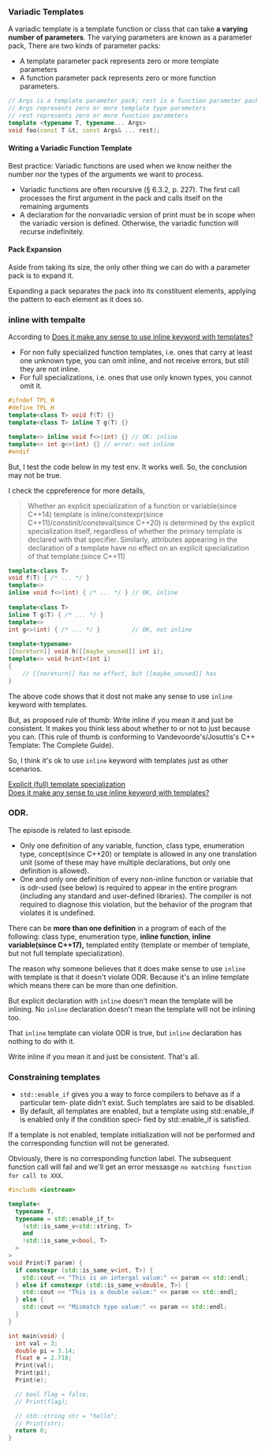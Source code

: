 ### Variadic Templates

A variadic template is a template function or class that can take **a varying number of parameters**.
The varying parameters are known as a parameter pack, There are two kinds of parameter packs:
- A template parameter pack represents zero or more
template parameters
- A function parameter pack represents zero or more
function parameters.

```cpp
// Args is a template parameter pack; rest is a function parameter pack
// Args represents zero or more template type parameters
// rest represents zero or more function parameters
template <typename T, typename... Args>
void foo(const T &t, const Args& ... rest);
```

####  Writing a Variadic Function Template

Best practice: Variadic functions are used when we know neither the number nor the types of the arguments
we want to process. 

- Variadic functions are often recursive (§ 6.3.2, p. 227). The first call processes the
first argument in the pack and calls itself on the remaining arguments
- A declaration for the nonvariadic version of print must be in scope when
the variadic version is defined. Otherwise, the variadic function will recurse
indefinitely.

#### Pack Expansion

Aside from taking its size, the only other thing we can do with a parameter pack is to
expand it.

Expanding a pack separates the pack into its constituent elements,
applying the pattern to each element as it does so.

### inline with tempalte

According to [Does it make any sense to use inline keyword with templates?](https://stackoverflow.com/questions/10535667/does-it-make-any-sense-to-use-inline-keyword-with-templates)

- For non fully specialized function templates, i.e. ones that carry at least one unknown type, you can omit inline, and not receive errors, but still they are not inline. 
- For full specializations, i.e. ones that use only known types, you cannot omit it.

```cpp
#ifndef TPL_H
#define TPL_H
template<class T> void f(T) {}
template<class T> inline T g(T) {}

template<> inline void f<>(int) {} // OK: inline
template<> int g<>(int) {} // error: not inline
#endif
```

But, I test the code below in my test env. It works well. So, the conclusion may not be true.

I check the cppreference for more details,
>Whether an explicit specialization of a function or variable(since C++14) template is inline/constexpr(since C++11)/constinit/consteval(since C++20) is determined by the explicit specialization itself, regardless of whether the primary template is declared with that specifier. Similarly, attributes appearing in the declaration of a template have no effect on an explicit specialization of that template:(since C++11)

```cpp
template<class T>
void f(T) { /* ... */ }
template<>
inline void f<>(int) { /* ... */ } // OK, inline
 
template<class T>
inline T g(T) { /* ... */ }
template<>
int g<>(int) { /* ... */ }         // OK, not inline
 
template<typename>
[[noreturn]] void h([[maybe_unused]] int i);
template<> void h<int>(int i)
{
    // [[noreturn]] has no effect, but [[maybe_unused]] has
}
```

The above code shows that it dost not make any sense to use ```inline``` keyword with templates.

But, as proposed rule of thumb: Write inline if you mean it and just be consistent. It makes you think less about whether to or not to just because you can. (This rule of thumb is conforming to Vandevoorde's/Josuttis's C++ Template: The Complete Guide).

So, I think it's ok to use ```inline``` keyword with templates just as other scenarios.

[Explicit (full) template specialization](https://en.cppreference.com/w/cpp/language/template_specialization)<br>
[Does it make any sense to use inline keyword with templates?](https://stackoverflow.com/questions/10535667/does-it-make-any-sense-to-use-inline-keyword-with-templates)

### ODR.

The episode is related to last episode.

- Only one definition of any variable, function, class type, enumeration type, concept(since C++20) or template is allowed in any one translation unit (some of these may have multiple declarations, but only one definition is allowed).
- One and only one definition of every non-inline function or variable that is odr-used (see below) is required to appear in the entire program (including any standard and user-defined libraries). The compiler is not required to diagnose this violation, but the behavior of the program that violates it is undefined.

There can be **more than one definition** in a program of each of the following: class type, enumeration type, **inline function**, **inline variable(since C++17),** templated entity (template or member of template, but not full template specialization).

The reason why someone believes that it does make sense to use ```inline``` with template is that it doesn't violate ODR. Because it's an inline template which means there can be more than one definition.

But explicit declaration with ```inline``` doesn't mean the template will be inlining. No ```inline``` declaration doesn't mean the template will not be inlining too. 

That ```inline``` template can violate ODR is true, but ```inline``` declaration has nothing to do with it.

Write inline if you mean it and just be consistent. That's all.

### Constraining templates

- ```std::enable_if``` gives you a way to force compilers to behave as if a particular tem‐
plate didn’t exist. Such templates are said to be disabled. 
- By default, all templates are enabled, but a template using std::enable_if is enabled only if the condition speci‐
fied by std::enable_if is satisfied. 

If a template is not enabled, template initialization will not be performed and the corresponding function will not be generated.

Obviously, there is no corresponding function label. The subsequent function call will fail and we'll get an error messasge ```no matching function for call to XXX```.

```cpp
#include <iostream>

template<
  typename T,
  typename = std::enable_if_t<
    !std::is_same_v<std::string, T>
    and
    !std::is_same_v<bool, T>
  >
>
void Print(T param) {
  if constexpr (std::is_same_v<int, T>) {
    std::cout << "This is an intergal value:" << param << std::endl;
  } else if constexpr (std::is_same_v<double, T>) {
    std::cout << "This is a double value:" << param << std::endl;
  } else {
    std::cout << "Mismatch type value:" << param << std::endl;
  }
}

int main(void) {
  int val = 3;
  double pi = 3.14;
  float e = 2.718;
  Print(val);
  Print(pi);
  Print(e);

  // bool flag = false;
  // Print(flag);

  // std::string str = "hello";
  // Print(str);
  return 0;
}
```